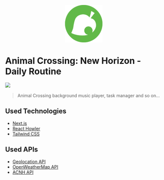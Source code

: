 <p align="center">
    <img src="./public/nook_logo.svg" width="120" />
</p>

# Animal Crossing: New Horizon - Daily Routine

[![](https://img.shields.io/badge/Author-hwhang0917-brightgreen)](https://github.com/hwhang0917)

> Animal Crossing background music player, task manager and so on...

## Used Technologies

- [Next.js](https://nextjs.org/)
- [React Howler](https://www.npmjs.com/package/react-howler)
- [Tailwind CSS](https://tailwindcss.com/)

## Used APIs

- [Geolocation API](https://developer.mozilla.org/en-US/docs/Web/API/Geolocation_API)
- [OpenWeatherMap API](https://openweathermap.org/api)
- [ACNH API](https://acnhapi.com/)
